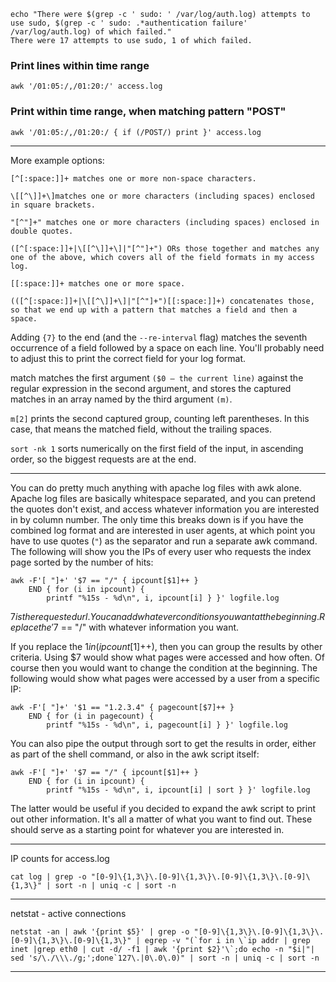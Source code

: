 

```
echo "There were $(grep -c ' sudo: ' /var/log/auth.log) attempts to use sudo, $(grep -c ' sudo: .*authentication failure' /var/log/auth.log) of which failed."
There were 17 attempts to use sudo, 1 of which failed.
```
### Print lines within time range
```
awk '/01:05:/,/01:20:/' access.log
```
### Print within time range, when matching pattern "POST"
```
awk '/01:05:/,/01:20:/ { if (/POST/) print }' access.log
```

---
More example options: 
```
[^[:space:]]+ matches one or more non-space characters.
    
\[[^\]]+\]matches one or more characters (including spaces) enclosed in square brackets.
    
"[^"]+" matches one or more characters (including spaces) enclosed in double quotes.
    
([^[:space:]]+|\[[^\]]+\]|"[^"]+") ORs those together and matches any one of the above, which covers all of the field formats in my access log.
    
[[:space:]]+ matches one or more space.
    
(([^[:space:]]+|\[[^\]]+\]|"[^"]+")[[:space:]]+) concatenates those, so that we end up with a pattern that matches a field and then a space.
```
Adding `{7}` to the end (and the `--re-interval` flag) matches the seventh occurrence of a field followed by a space on each line. You'll probably need to adjust this to print the correct field for your log format.
    
match matches the first argument `($0 — the current line)` against the regular expression in the second argument, and stores the captured matches in an array named by the third argument `(m)`.
    
`m[2]` prints the second captured group, counting left parentheses. In this case, that means the matched field, without the trailing spaces.
    
`sort -nk 1` sorts numerically on the first field of the input, in ascending order, so the biggest requests are at the end.

---
You can do pretty much anything with apache log files with awk alone. Apache log files are basically whitespace separated, and you can pretend the quotes don't exist, and access whatever information you are interested in by column number. The only time this breaks down is if you have the combined log format and are interested in user agents, at which point you have to use quotes (`"`) as the separator and run a separate awk command. The following will show you the IPs of every user who requests the index page sorted by the number of hits:
```
awk -F'[ "]+' '$7 == "/" { ipcount[$1]++ }
    END { for (i in ipcount) {
        printf "%15s - %d\n", i, ipcount[i] } }' logfile.log
```
$7 is the requested url. You can add whatever conditions you want at the beginning. Replace the '$7 == "/" with whatever information you want.

If you replace the $1 in (ipcount[$1]++), then you can group the results by other criteria. Using $7 would show what pages were accessed and how often. Of course then you would want to change the condition at the beginning. The following would show what pages were accessed by a user from a specific IP:
```
awk -F'[ "]+' '$1 == "1.2.3.4" { pagecount[$7]++ }
    END { for (i in pagecount) {
        printf "%15s - %d\n", i, pagecount[i] } }' logfile.log
```
You can also pipe the output through sort to get the results in order, either as part of the shell command, or also in the awk script itself:
```
awk -F'[ "]+' '$7 == "/" { ipcount[$1]++ }
    END { for (i in ipcount) {
        printf "%15s - %d\n", i, ipcount[i] | sort } }' logfile.log
```
The latter would be useful if you decided to expand the awk script to print out other information. It's all a matter of what you want to find out. These should serve as a starting point for whatever you are interested in.

---
IP counts for access.log
```
cat log | grep -o "[0-9]\{1,3\}\.[0-9]\{1,3\}\.[0-9]\{1,3\}\.[0-9]\{1,3\}" | sort -n | uniq -c | sort -n
```

---
netstat - active connections
```
netstat -an | awk '{print $5}' | grep -o "[0-9]\{1,3\}\.[0-9]\{1,3\}\.[0-9]\{1,3\}\.[0-9]\{1,3\}" | egrep -v "(`for i in \`ip addr | grep inet |grep eth0 | cut -d/ -f1 | awk '{print $2}'\`;do echo -n "$i|"| sed 's/\./\\\./g;';done`127\.|0\.0\.0)" | sort -n | uniq -c | sort -n
```

---
<!--stackedit_data:
eyJoaXN0b3J5IjpbLTIwNzE5Mjc3NDIsNDk3ODE4ODEwXX0=
-->